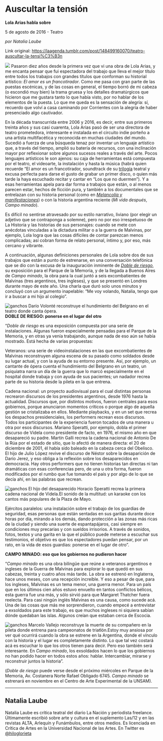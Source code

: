 # Auscultar la tensión

**Lola Arias habla sobre**

5 de agosto de 2016 - Teatro

_por Natalia Laube_

Link original: https://laagenda.tumblr.com/post/148499160070/teatro-auscultar-la-tensi%C3%B3n

![](https://64.media.tumblr.com/3626e09d6112d81b1b53e9679d9d03d9/tumblr_inline_pk132pho6Q1t6q87u_500.jpg)
Pasaron diez años desde la primera vez que vi una obra de Lola Arias, y me encanta pensar que fui espectadora del trabajo que lleva el mejor título entre todos los trabajos con grandes títulos que conforman su historial artístico: *El amor es un francotirador*. Como me pasa con gran parte de las puestas escénicas, y de las cosas en general, el tiempo borró de mi cabeza (o escondió muy bien) la trama gruesa y los detalles dramatúrgicos que hicieron que me gustara tanto lo que había visto, por no hablar de los elementos de la puesta. Lo que me queda es la sensación de alegría: sí, recuerdo que volví a casa caminando por Corrientes con la alegría de haber presenciado algo cautivador.

En la década transcurrida entre 2006 y 2016, es decir, entre sus primeros treinta años y sus casi cuarenta, Lola Arias pasó de ser una directora de teatro prometedora, interesante e instalada en el circuito indie porteño a una artista multifacética y reconocida en muchas ciudades del mundo. Sucedió a fuerza de una búsqueda tenaz por inventar un lenguaje artístico que, a través del tiempo, amplió su batería de recursos, con una inclinación mayor por reflexionar sobre algunos sucesos reales a través del arte. Pocos lenguajes artísticos le son ajenos: su caja de herramientas está compuesta por el teatro, el videoarte, la instalación y hasta la música (habrá quien recuerde “El amor es un francotirador, soundtrack de su [trilogía](denied:denied:%E2%80%9Dhttp://lolaarias.com/proyectos/trilogia-el-amor-es-un-francotirador/%E2%80%9D) teatral y excusa perfecta para darse el gusto de grabar un primer disco, o quien más tarde la haya escuchado recitar y cantar en “Los que no duermen”). Y a esas herramientas apela para dar forma a trabajos que están, o al menos parecen estar, hechos de ficción pura, y también a los documentales que se entrelazan con su historia personal (como en [*Melancolía y manifestaciones*](denied:denied:%E2%80%9Dhttp://lolaarias.com/proyectos/melancolia-y-manifestaciones/%E2%80%9D)) o con la historia argentina reciente (*Mi vida después*, *Campo minado*). 

Es difícil no sentirse atravesado por su estilo narrativo, liviano (por elegir un adjetivo que se contraponga a solemne), pero no por eso irrespetuoso de La Historia y las historias de sus personajes: cuando se mete con anécdotas vinculadas a la dictadura militar o a la guerra de Malvinas, por ejemplo, Lola logra que las cosas difíciles de contar parezcan menos complicadas; así cobran forma de relato personal, íntimo y, por eso, más cercano y vibrante. 

A continuación, algunas definiciones personales de Lola sobre dos de sus trabajos que están a punto de estrenarse, en una conversación telefónica que se dio con la excusa de la inauguración inminente de [*Doble de riesgo*](denied:denied:%E2%80%9Dhttp://agendacultural.buenosaires.gob.ar/evento/lola-arias-doble-de-riesgo/12947#ad-image-0%E2%80%9D), su exposición para el Parque de la Memoria, y de la llegada a Buenos Aires de *Campo minado*, la obra para la cual juntó a seis excombatientes de Malvinas (tres argentinos, tres ingleses), y que se presentó en Londres durante mayo de este año. Una charla que duró solo unos minutos y concluyó con un argumento inapelable: “Me voy volando, Natalia, tengo que ir a buscar a mi hijo al colegio”. 

![ganchos](https://64.media.tumblr.com/3d2b19181306e34baaf78f953448cfde/tumblr_inline_pk132q7bNz1t6q87u_500.jpg) Darío Volonté reconstruye el hundimiento del Belgrano en el teatro donde canta ópera.  
**DOBLE DE RIESGO: ponerse en el lugar del otro**

“*Doble de riesgo* es una exposición compuesta por una serie de instalaciones. Algunas fueron especialmente pensadas para el Parque de la Memoria, y en otras ya venía trabajando, aunque nada de eso aún se había mostrado. Está hecha de varias propuestas: 

Veteranos: una serie de videoinstalaciones en las que excombatientes de Malvinas reconstruyen alguna escena de su pasado como soldados desde su lugar actual, y con la ayuda de su entorno presente. Así, por ejemplo, un cantante de ópera cuenta el hundimiento del Belgrano en un teatro, un psiquiatra narra un día de la guerra que lo marcó especialmente en el hospital donde trabaja y con ayuda de sus pacientes; un nadador recrea parte de su historia desde la pileta en la que entrena. 

Cadena nacional: un proyecto audiovisual para el cual distintas personas recrearon discursos de los presidentes argentinos, desde 1976 hasta la actualidad. Discursos que, por distintos motivos, fueron centrales para esos gobiernos, porque anunciaron momentos críticos o porque algo de aquella gestión se cristalizaba en ellos. Mediante playbacks, y en un set que recrea los despachos presidenciales, los performers recrean esos discursos. Todos los participantes de la experiencia fueron tocados de una manera u otra por esos discursos. Mariano Speratti, por ejemplo, dobla el primer discurso de Videla como presidente de facto, en 1976, el mismo año en que desapareció su padre. Martín Galli recrea la cadena nacional de Antonio De la Rúa por el estado de sitio, que lo afectó de manera directa: el 20 de diciembre de 2001, él había sido baleado en la cabeza cerca del Obelisco. El hijo de Julio López revive el discurso de Néstor sobre la desaparición de Darío Jerez, y eso obliga a la reflexión sobre los desaparecidos en democracia. Hay otros performers que no tienen historias tan directas ni tan dramáticas con esas conferencias pero, de una u otra forma, fueron modificados por el rumbo que fue tomando el país y por algo de lo que se decía ahí, en las palabras que recrean. 

![ganchos](https://64.media.tumblr.com/edc06d09098dc5c2cbf1c0306f18abf2/tumblr_inline_pk132rpltJ1t6q87u_500.jpg) El hijo del desaparecido Horacio Speratti recrea la primera cadena nacional de Videla.El sonido de la multitud: un karaoke con los cantos más populares de la Plaza de Mayo. 

Ejércitos paralelos: una instalación sobre el trabajo de los guardias de seguridad, esas personas que están sentadas en sus garitas durante doce horas por día, mirando a los demás, dando protección a las zonas más ricas de la ciudad y siendo una suerte de espantapájaros, casi siempre en condiciones muy precarias y con sueldos irrisorios. A través de sonidos, fotos, textos y una garita en la que el público puede meterse a escuchar sus testimonios, el objetivo es que los espectadores puedan pensar, por un rato, en la vida de esos guardias: ponerse en el lugar de otro”. 

  
**CAMPO MINADO: eso que los gobiernos no pudieron hacer**

“*Campo minado* es una obra bilingüe que reúne a veteranos argentinos e ingleses de la Guerra de Malvinas para explorar lo que quedó en sus cabezas, treinta y cuatro años más tarde. La obra se estrenó en Inglaterra, hace unos meses, con una recepción increíble. Y eso a pesar de que, para los ingleses, Malvinas es un tema menor, una guerra menor. Para un país que en los últimos cien años estuvo envuelto en tantos conflictos bélicos, esta guerra fue una más, y sólo sirvió para que Margaret Thatcher fuera reelecta. Para casi ningún inglés Malvinas es una causa, como sucede acá. Una de las cosas que más me sorprendieron, cuando empecé a entrevistar a exsoldados para este trabajo, es que muchos ingleses ni siquiera sabían dónde quedaban las islas. Algunos creían que estaban cerca de Escocia. 

![ganchos](https://64.media.tumblr.com/c88aaaf9be471a7b2758244ffc9bac3e/tumblr_inline_pk132su28O1t6q87u_500.jpg) Marcelo Vallejo reconstruye la muerte de su compañero en la pileta donde entrena para campeonatos de triatlón.Estoy muy ansiosa por ver qué ocurrirá cuando la obra se estrene en la Argentina, donde el vínculo con la historia y el lugar es completamente distinto. Lo que tal vez costará acá es escuchar lo que los otros tienen para decir. Pero eso también será interesante. En *Campo minado*, los exsoldados hacen lo que los gobiernos no han podido hacer en todos estos años: hablar. Intercambiar, mirarse y reconstruir juntos la historia”. 

(*Doble de riesgo* puede verse desde el próximo miércoles en Parque de la Memoria, Av. Costanera Norte Rafael Obligado 6745. *Campo minado* se estrenará en noviembre en el Centro de Arte Experimental de la UNSAM).

  




---

 Natalia Laube
--------------

 Natalia Laube es crítica teatral del diario La Nación y periodista freelance. Últimamente escribió sobre arte y cultura en el suplemento Las/12 y en las revistas ALTA, Arlequín y Funámbulos, entre otros medios. Es licenciada en Crítica de Artes en la Universidad Nacional de las Artes. En Twitter es [@hiloglorieta](https://twitter.com/hiloglorieta?lang=es)

